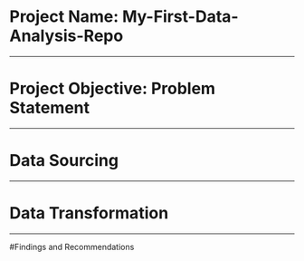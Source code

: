# Project Name: My-First-Data-Analysis-Repo

----
# Project Objective: Problem Statement

----
# Data Sourcing

----
# Data Transformation
----

#Findings and Recommendations
